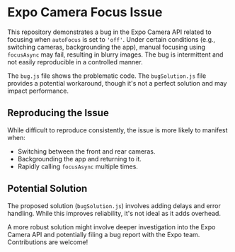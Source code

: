 # Expo Camera Focus Issue

This repository demonstrates a bug in the Expo Camera API related to focusing when `autoFocus` is set to `'off'`.  Under certain conditions (e.g., switching cameras, backgrounding the app), manual focusing using `focusAsync` may fail, resulting in blurry images.  The bug is intermittent and not easily reproducible in a controlled manner.

The `bug.js` file shows the problematic code. The `bugSolution.js` file provides a potential workaround, though it's not a perfect solution and may impact performance.

## Reproducing the Issue

While difficult to reproduce consistently, the issue is more likely to manifest when:

* Switching between the front and rear cameras.
* Backgrounding the app and returning to it.
* Rapidly calling `focusAsync` multiple times.

## Potential Solution

The proposed solution (`bugSolution.js`) involves adding delays and error handling. While this improves reliability, it's not ideal as it adds overhead.

A more robust solution might involve deeper investigation into the Expo Camera API and potentially filing a bug report with the Expo team.  Contributions are welcome!
